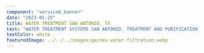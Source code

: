 ```yaml
---
component: "service6_banner"
date: "2023-01-25"
title: WATER TREATMENT SAN ANTONIO, TX
text: "WATER TREATMENT SYSTEMS SAN ANTONIO. TREATMENT AND PURIFICATION SYSTEMS FOR COMMERCIAL, WELL AND RESIDENTIAL HOMES IN SAN ANTONIO"
textColor: white
featuredImage: ../../../images/gaines-water-filtration.webp
---
```

